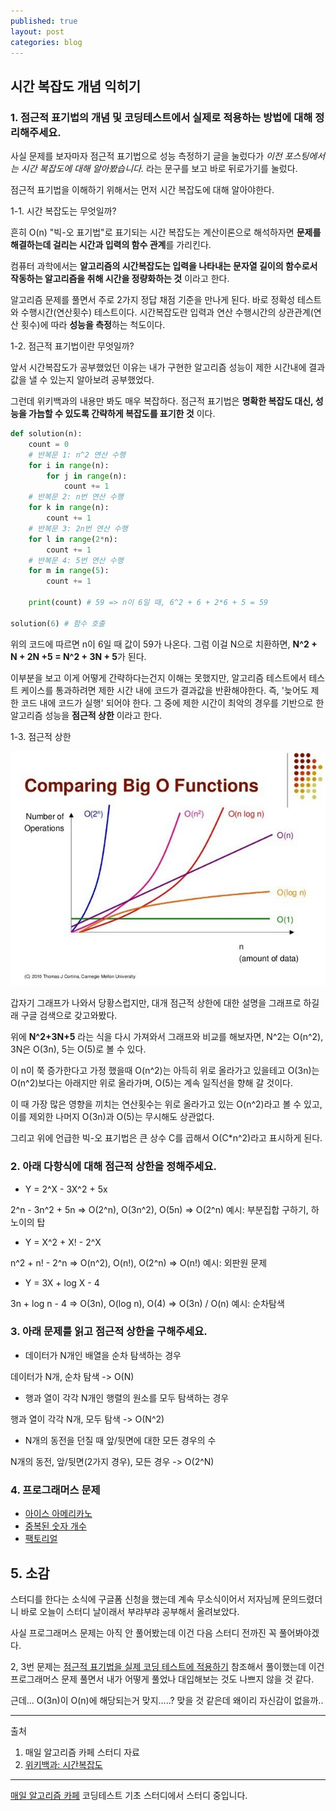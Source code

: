 ```yaml
---
published: true
layout: post
categories: blog
---
```


## 시간 복잡도 개념 익히기

### 1. 점근적 표기법의 개념 및 코딩테스트에서 실제로 적용하는 방법에 대해 정리해주세요.

사실 문제를 보자마자 점근적 표기법으로 성능 측정하기 글을 눌렀다가 _이전 포스팅에서는 시간 복잡도에 대해 알아봤습니다._ 라는 문구를 보고 바로 뒤로가기를 눌렀다.

점근적 표기법을 이해하기 위해서는 먼저 시간 복잡도에 대해 알아야한다.

1-1. 시간 복잡도는 무엇일까?

흔히 O(n) "빅-오 표기법"로 표기되는 시간 복잡도는 계산이론으로 해석하자면 **문제를 해결하는데 걸리는 시간과 입력의 함수 관계**를 가리킨다.

컴퓨터 과학에서는 **알고리즘의 시간복잡도는 입력을 나타내는 문자열 길이의 함수로서 작동하는 알고리즘을 취해 시간을 정량화하는 것** 이라고 한다.

알고리즘 문제를 풀면서 주로 2가지 정답 채점 기준을 만나게 된다. 바로 정확성 테스트와 수행시간(연산횟수) 테스트이다. 시간복잡도란 입력과 연산 수행시간의 상관관계(연산 횟수)에 따라 **성능을 측정**하는 척도이다.

1-2. 점근적 표기법이란 무엇일까?

앞서 시간복잡도가 공부했었던 이유는 내가 구현한 알고리즘 성능이 제한 시간내에 결과값을 낼 수 있는지 알아보려 공부했었다.

그런데 위키백과의 내용만 봐도 매우 복잡하다. 점근적 표기법은 **명확한 복잡도 대신, 성능을 가늠할 수 있도록 간략하게 복잡도를 표기한 것** 이다.

```python
def solution(n):
    count = 0
    # 반복문 1: n^2 연산 수행
    for i in range(n):
        for j in range(n):
            count += 1
    # 반복문 2: n번 연산 수행
    for k in range(n):
        count += 1
    # 반복문 3: 2n번 연산 수행
    for l in range(2*n):
        count += 1
    # 반복문 4: 5번 연산 수행
    for m in range(5):
        count += 1

    print(count) # 59 => n이 6일 때, 6^2 + 6 + 2*6 + 5 = 59

solution(6) # 함수 호출
```

위의 코드에 따르면 n이 6일 때 값이 59가 나온다.
그럼 이걸 N으로 치환하면, **N^2 + N + 2N +5 = N^2 + 3N + 5**가 된다.

이부분을 보고 이게 어떻게 간략하다는건지 이해는 못했지만, 알고리즘 테스트에서 테스트 케이스를 통과하려면 제한 시간 내에 코드가 결과값을 반환해야한다. 즉, '늦어도 제한 코드 내에 코드가 실행' 되어야 한다. 그 중에 제한 시간이 최악의 경우를 기반으로 한 알고리즘 성능을 **점근적 상한** 이라고 한다.

1-3. 점근적 상한

![photo_6278136319028869766_x.jpg](https://github.com/arumlee/arumlee.github.io/blob/main/_posts/photo_6278136319028869766_x.jpg?raw=true)

갑자기 그래프가 나와서 당황스럽지만, 대개 점근적 상한에 대한 설명을 그래프로 하길래 구글 검색으로 갖고와봤다.

위에 **N^2+3N+5** 라는 식을 다시 가져와서 그래프와 비교를 해보자면, N^2는 O(n^2), 3N은 O(3n), 5는 O(5)로 볼 수 있다.

이 n이 쭉 증가한다고 가정 했을때 O(n^2)는 아득히 위로 올라가고 있을테고 O(3n)는 O(n^2)보다는 아래지만 위로 올라가며, O(5)는 계속 일직선을 향해 갈 것이다.

이 때 가장 많은 영향을 끼치는 연산횟수는 위로 올라가고 있는 O(n^2)라고 볼 수 있고, 이를 제외한 나머지 O(3n)과 O(5)는 무시해도 상관없다.

그리고 위에 언급한 빅-오 표기법은 큰 상수 C를 곱해서 O(C\*n^2)라고 표시하게 된다.

### 2. 아래 다항식에 대해 점근적 상한을 정해주세요.

- Y = 2^X - 3X^2 + 5x

2^n - 3n^2 + 5n => O(2^n), O(3n^2), O(5n) => O(2^n) 예시: 부분집합 구하기, 하노이의 탑

- Y = X^2 + X! - 2^X

n^2 + n! - 2^n => O(n^2), O(n!), O(2^n) => O(n!) 예시: 외판원 문제 

- Y = 3X + log X - 4

3n + log n - 4 => O(3n), O(log n), O(4) => O(3n) / O(n) 예시: 순차탐색


### 3. 아래 문제를 읽고 점근적 상한을 구해주세요.

- 데이터가 N개인 배열을 순차 탐색하는 경우

데이터가 N개, 순차 탐색 -> O(N)

- 행과 열이 각각 N개인 행렬의 원소를 모두 탐색하는 경우

행과 열이 각각 N개, 모두 탐색 -> O(N^2)

- N개의 동전을 던질 때 앞/뒷면에 대한 모든 경우의 수

N개의 동전, 앞/뒷면(2가지 경우), 모든 경우 -> O(2^N)

### 4. 프로그래머스 문제

- [아이스 아메리카노](https://school.programmers.co.kr/learn/courses/30/lessons/120819)
- [중복된 숫자 개수](https://school.programmers.co.kr/learn/courses/30/lessons/120583)
- [팩토리얼](https://school.programmers.co.kr/learn/courses/30/lessons/120848)

## 5. 소감

스터디를 한다는 소식에 구글폼 신청을 했는데 계속 무소식이어서 저자님께 문의드렸더니 바로 오늘이 스터디 날이래서 부랴부랴 공부해서 올려보았다.

사실 프로그래머스 문제는 아직 안 풀어봤는데 이건 다음 스터디 전까진 꼭 풀어봐야겠다.

2, 3번 문제는 [점근적 표기법을 실제 코딩 테스트에 적용하기](https://cafe.naver.com/dremdeveloper/964) 참조해서 풀이했는데 이건 프로그래머스 문제 풀면서 내가 어떻게 풀었나 대입해보는 것도 나쁘지 않을 것 같다.

근데... O(3n)이 O(n)에 해당되는거 맞지.....? 맞을 것 같은데 왜이리 자신감이 없을까..

---

출처

1. 매일 알고리즘 카페 스터디 자료
2. [위키백과: 시간복잡도](https://ko.wikipedia.org/wiki/%EC%8B%9C%EA%B0%84_%EB%B3%B5%EC%9E%A1%EB%8F%84)

---

[매일 알고리즘 카페](https://cafe.naver.com/dremdeveloper/948) 코딩테스트 기초 스터디에서 스터디 중입니다.

